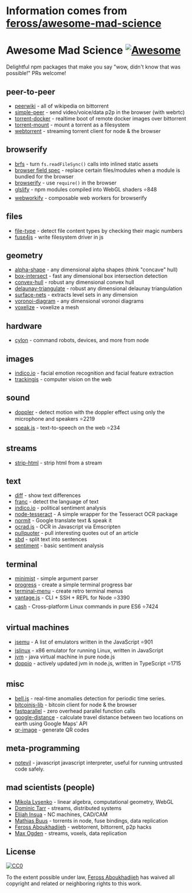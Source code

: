 # Information comes from [feross/awesome-mad-science](https://github.com/feross/awesome-mad-science)
# Awesome Mad Science [![Awesome](https://cdn.rawgit.com/sindresorhus/awesome/d7305f38d29fed78fa85652e3a63e154dd8e8829/media/badge.svg)](https://github.com/sindresorhus/awesome)

Delightful npm packages that make you say "wow, didn't know that was possible!" PRs welcome!

## peer-to-peer
- [peerwiki](https://www.npmjs.com/package/peerwiki) - all of wikipedia on bittorrent
- [simple-peer](https://www.npmjs.com/package/simple-peer) - send video/voice/data p2p in the browser (with webrtc)
- [torrent-docker](https://www.npmjs.com/package/torrent-docker) - realtime boot of remote docker images over bittorrent
- [torrent-mount](https://www.npmjs.com/package/torrent-mount) - mount a torrent as a filesystem
- [webtorrent](https://www.npmjs.com/package/webtorrent) - streaming torrent client for node & the browser

## browserify
- [brfs](https://www.npmjs.com/package/brfs) - turn `fs.readFileSync()` calls into inlined static assets
- [browser field spec](https://gist.github.com/defunctzombie/4339901) - replace certain files/modules when a module is bundled for the browser
- [browserify](https://npmjs.org/package/browserify) - use `require()` in the browser
- [glslify](https://github.com/stackgl/glslify) - npm modules compiled into WebGL shaders :star:848
- [webworkify](https://www.npmjs.com/package/webworkify) - composable web workers for browserify

## files
- [file-type](https://www.npmjs.com/package/file-type) - detect file content types by checking their magic numbers
- [fuse4js](https://www.npmjs.com/package/fuse4js) - write filesystem driver in js

## geometry
- [alpha-shape](https://www.npmjs.com/package/alpha-shape) - any dimensional alpha shapes (think "concave" hull)
- [box-intersect](https://www.npmjs.com/package/box-intersect) - fast any dimensional box intersection detection
- [convex-hull](https://www.npmjs.com/package/convex-hull) - robust any dimensional convex hull
- [delaunay-triangulate](https://www.npmjs.com/package/delaunay-triangulate) - robust any dimensional delaunay triangulation
- [surface-nets](https://www.npmjs.com/package/surface-nets) - extracts level sets in any dimension
- [voronoi-diagram](https://www.npmjs.com/package/voronoi-diagram) - any dimensional voronoi diagrams
- [voxelize](https://www.npmjs.com/package/voxelize) - voxelize a mesh

## hardware
- [cylon](https://www.npmjs.com/package/cylon) - command robots, devices, and more from node

## images
- [indico.io](https://www.npmjs.com/package/indico.io) - facial emotion recognition and facial feature extraction
- [trackingjs](https://trackingjs.com/) - computer vision on the web

## sound
- [doppler](https://github.com/DanielRapp/doppler) - detect motion with the doppler effect using only the microphone and speakers :star:2219
- [speak.js](https://github.com/mattytemple/speak-js) - text-to-speech on the web :star:234

## streams
- [strip-html](https://www.npmjs.com/package/strip-html) - strip html from a stream

## text
- [diff](https://www.npmjs.com/package/diff) - show text differences
- [franc](https://www.npmjs.com/package/franc) - detect the language of text
- [indico.io](https://www.npmjs.com/package/indico.io) - political sentiment analysis
- [node-tesseract](https://www.npmjs.com/package/node-tesseract) - A simple wrapper for the Tesseract OCR package
- [normit](https://www.npmjs.com/package/normit) - Google translate text & speak it
- [ocrad.js](https://www.npmjs.com/package/ocrad.js) - OCR in Javascript via Emscripten
- [pullquoter](https://www.npmjs.com/package/pullquoter) - pull interesting quotes out of an article
- [sbd](https://www.npmjs.com/package/sbd) - split text into sentences
- [sentiment](https://www.npmjs.com/package/sentiment) - basic sentiment analysis

## terminal
- [minimist](https://www.npmjs.com/package/minimist) - simple argument parser
- [progress](https://www.npmjs.com/package/progress) - create a simple terminal progress bar
- [terminal-menu](https://www.npmjs.com/package/terminal-menu) - create retro terminal menus
- [vantage.js](https://github.com/dthree/vantage) - CLI + SSH + REPL for Node :star:3390
- [cash](https://github.com/dthree/cash) - Cross-platform Linux commands in pure ES6 :star:7424

## virtual machines
- [jsemu](https://github.com/fcambus/jsemu) - A list of emulators written in the JavaScript :star:901
- [jslinux](https://www.npmjs.com/package/jslinux) - x86 emulator for running Linux, written in JavaScript
- [jvm](https://www.npmjs.com/package/node-jvm) - java virtual machine in pure node.js
- [doppio](https://github.com/plasma-umass/doppio) - actively updated jvm in node.js, written in TypeScript :star:1715

## misc
- [bell.js](https://www.npmjs.com/package/bell.js) - real-time anomalies detection for periodic time series.
- [bitcoinjs-lib](https://www.npmjs.com/package/bitcoinjs-lib) - bitcoin client for node & the browser
- [fastparallel](https://www.npmjs.com/package/fastparallel) - zero overhead parallel function calls
- [google-distance](https://www.npmjs.com/package/google-distance) - calculate travel distance between two locations on earth using Google Maps' API
- [qr-image](https://www.npmjs.com/package/qr-image) - generate QR codes

## meta-programming

- [notevil](https://www.npmjs.com/package/notevil) - javascript javascript interpreter, useful for running untrusted code safely.

## mad scientists (people)
- [Mikola Lysenko](https://www.npmjs.com/~mikolalysenko) - linear algebra, computational geometry, WebGL
- [Dominic Tarr](https://www.npmjs.com/~dominictarr) - streams, distributed systems
- [Elijah Insua](https://www.npmjs.com/~tmpvar) - NC machines, CAD/CAM
- [Mathias Buus](https://github.com/mafintosh) - torrents in node, fuse bindings, data replication
- [Feross Aboukhadijeh](https://github.com/feross) - webtorrent, bittorrent, p2p hacks
- [Max Ogden](https://github.com/maxogden) - streams, voxels, data replication

## License

[![CC0](http://i.creativecommons.org/p/zero/1.0/88x31.png)](http://creativecommons.org/publicdomain/zero/1.0/)

To the extent possible under law, [Feross Aboukhadijeh](http://feross.org) has waived all copyright and related or neighboring rights to this work.

